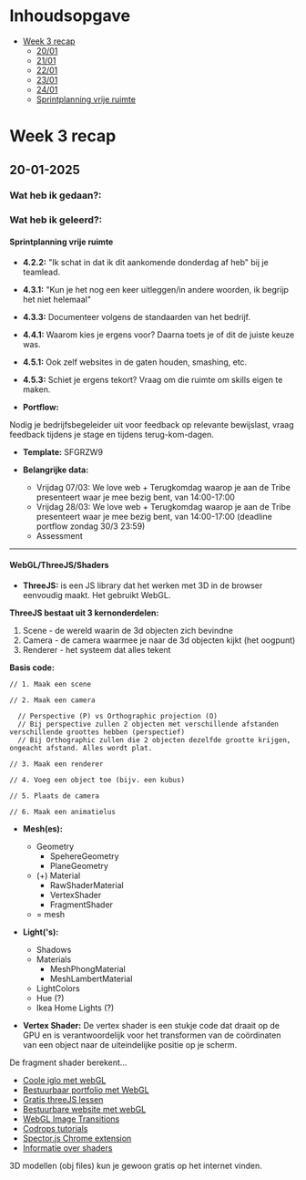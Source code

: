 # Inhoudsopgave

- [Week 3 recap](#week-3-recap)
  - [20/01](#20-01-2025)
  - [21/01](#21-01-2025)
  - [22/01](#22-01-2025)
  - [23/01](#23-01-2025)
  - [24/01](#24-01-2025)
  - [Sprintplanning vrije ruimte](#sprintplanning-vrije-ruimte)

# Week 3 recap

## 20-01-2025

### Wat heb ik gedaan?:

### Wat heb ik geleerd?:

#### Sprintplanning vrije ruimte

  - **4.2.2:** "Ik schat in dat ik dit aankomende donderdag af heb" bij je teamlead.
  - **4.3.1:** "Kun je het nog een keer uitleggen/in andere woorden, ik begrijp het niet helemaal"
  - **4.3.3:** Documenteer volgens de standaarden van het bedrijf.
  - **4.4.1:** Waarom kies je ergens voor? Daarna toets je of dit de juiste keuze was.
  - **4.5.1:** Ook zelf websites in de gaten houden, smashing, etc.
  - **4.5.3:** Schiet je ergens tekort? Vraag om die ruimte om skills eigen te maken.

- **Portflow:**

Nodig je bedrijfsbegeleider uit voor feedback op relevante bewijslast, vraag feedback tijdens je stage en tijdens terug-kom-dagen.

  - **Template:** SFGRZW9

  - **Belangrijke data:**
    - Vrijdag 07/03: We love web + Terugkomdag waarop je aan de Tribe presenteert waar je mee bezig bent, van 14:00-17:00
    - Vrijdag 28/03: We love web + Terugkomdag waarop je aan de Tribe presenteert waar je mee bezig bent, van 14:00-17:00 (deadline portflow zondag 30/3 23:59)
    - Assessment

---

#### WebGL/ThreeJS/Shaders

- **ThreeJS:** is een JS library dat het werken met 3D in de browser eenvoudig maakt. Het gebruikt WebGL.

**ThreeJS bestaat uit 3 kernonderdelen:**
1. Scene - de wereld waarin de 3d objecten zich bevindne
2. Camera - de camera waarmee je naar de 3d objecten kijkt (het oogpunt)
3. Renderer - het systeem dat alles tekent

**Basis code:**
```JS
// 1. Maak een scene

// 2. Maak een camera

  // Perspective (P) vs Orthographic projection (O)
  // Bij perspective zullen 2 objecten met verschillende afstanden verschillende groottes hebben (perspectief)
  // Bij Orthographic zullen die 2 objecten dezelfde grootte krijgen, ongeacht afstand. Alles wordt plat.

// 3. Maak een renderer

// 4. Voeg een object toe (bijv. een kubus)

// 5. Plaats de camera

// 6. Maak een animatielus
```

- **Mesh(es):**
  - Geometry
    - SpehereGeometry
    - PlaneGeometry
  - (+) Material
    - RawShaderMaterial
    - VertexShader
    - FragmentShader
  - = mesh
 
- **Light('s):**
  - Shadows
  - Materials
    - MeshPhongMaterial
    - MeshLambertMaterial
  -   LightColors
    - Hue (?)
    - Ikea Home Lights (?)
 
- **Vertex Shader:**
  De vertex shader is een stukje code dat draait op de GPU en is verantwoordelijk voor het transformen van de coördinaten van een object naar de uiteindelijke positie op je scherm.

De fragment shader berekent...

- [Coole iglo met webGL](igloo.inc)
- [Bestuurbaar portfolio met WebGL](bruno-simon.com)
- [Gratis threeJS lessen ](threejs-journey.com)
- [Bestuurbare website met webGL](summer-afternoon.vlucendo.com)
- [WebGL Image Transitions](tympanus.net/Development)
- [Codrops tutorials](https://tympanus.net/codrops/category/tutorials/)
- [Spector.js Chrome extension](https://chromewebstore.google.com/detail/spectorjs/denbgaamihkadbghdceggmchnflmhpmk)
- [Informatie over shaders](thebookofshaders.com)

3D modellen (obj files) kun je gewoon gratis op het internet vinden.
